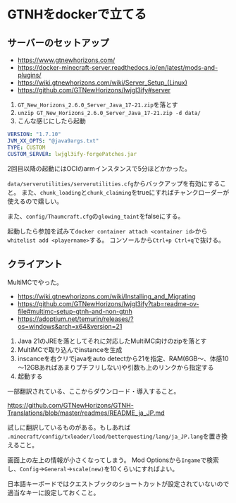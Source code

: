 # GTNHをdockerで立てる

## サーバーのセットアップ

- https://www.gtnewhorizons.com/
- https://docker-minecraft-server.readthedocs.io/en/latest/mods-and-plugins/
- https://wiki.gtnewhorizons.com/wiki/Server_Setup_(Linux)
- https://github.com/GTNewHorizons/lwjgl3ify#server

1. `GT_New_Horizons_2.6.0_Server_Java_17-21.zip`を落とす
2. `unzip GT_New_Horizons_2.6.0_Server_Java_17-21.zip -d data/`
3. こんな感じにしたら起動
```yml
VERSION: "1.7.10"
JVM_XX_OPTS: "@java9args.txt"
TYPE: CUSTOM
CUSTOM_SERVER: lwjgl3ify-forgePatches.jar
```

2回目以降の起動にはOCIのarmインスタンスで5分ほどかかった。

`data/serverutilities/serverutilities.cfg`からバックアップを有効にすること。
また、`chunk_loading`と`chunk_claiming`をtrueにすればチャンクローダーが使えるので嬉しい。

また、`config/Thaumcraft.cfg`の`glowing_taint`をfalseにする。

起動したら参加を試みて`docker container attach <container id>`から`whitelist add <playername>`する。
コンソールから`Ctrl+p Ctrl+q`で抜ける。

## クライアント

MultiMCでやった。

- https://wiki.gtnewhorizons.com/wiki/Installing_and_Migrating
- https://github.com/GTNewHorizons/lwjgl3ify?tab=readme-ov-file#multimc-setup-gtnh-and-non-gtnh
- https://adoptium.net/temurin/releases/?os=windows&arch=x64&version=21

1. Java 21のJREを落としてそれに対応したMultiMC向けのzipを落とす
1. MultiMCで取り込んでinstanceを生成
1. inscanceを右クリでjavaをauto detectから21を指定、RAM(6GB～、体感10～12GBあればあまりプチフリしない)や引数も上のリンクから指定する
1. 起動する

一部翻訳されている、ここからダウンロード・導入すること。

https://github.com/GTNewHorizons/GTNH-Translations/blob/master/readmes/README_ja_JP.md

試しに翻訳しているものがある。もしあれば
`.minecraft/config/txloader/load/betterquesting/lang/ja_JP.lang`を置き換えること。

画面上の左上の情報が小さくなってしまう。
Mod Optionsから`Ingame`で検索し、`Config`→`General`→`scale(new)`を10くらいにすればよい。

日本語キーボードではクエストブックのショートカットが設定されていないので適当なキーに設定しておくこと。
